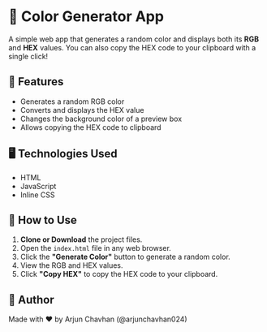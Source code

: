 # 🎨 Color Generator App

A simple web app that generates a random color and displays both its **RGB** and **HEX** values. You can also copy the HEX code to your clipboard with a single click!

## 🚀 Features

- Generates a random RGB color
- Converts and displays the HEX value
- Changes the background color of a preview box
- Allows copying the HEX code to clipboard

## 🖥️ Technologies Used

- HTML
- JavaScript
- Inline CSS


## 📂 How to Use

1. **Clone or Download** the project files.
2. Open the `index.html` file in any web browser.
3. Click the **"Generate Color"** button to generate a random color.
4. View the RGB and HEX values.
5. Click **"Copy HEX"** to copy the HEX code to your clipboard.


## 🙌 Author

Made with ❤️ by Arjun Chavhan (@arjunchavhan024)


